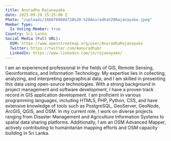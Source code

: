 ```yaml
---
title: Anuradha Rajanayake
date: 2023-09-20 15:25:00 Z
Photo: "/uploads/1660789604728%20-%20Anuradha%20Rajanayake.jpeg"
Member Type:
  Is Voting Member: true
Country: Sri Lanka
Social Media (Full URL):
  OSM: https://www.openstreetmap.org/user/AnuradhaRajanayake
  Twitter: https://twitter.com/Aanuradhabr
  LinkedIn: https://www.linkedin.com/in/rajanayake/
---
```


I am an experienced professional in the fields of GIS, Remote Sensing, Geoinformatics, and Information Technology. My expertise lies in collecting, analyzing, and interpreting geographical data, and I am skilled in presenting this data using open-source technologies. With a strong background in project management and software development, I have a proven track record in GIS application development. I am proficient in various programming languages, including HTML5, PHP, Python, CSS, and have extensive knowledge of tools such as PostgreSQL, GeoServer, GeoNode, ArcGIS, QGIS, and OSM. In my current role, I work on diverse projects ranging from Disaster Management and Agriculture Information Systems to spatial data sharing platforms. Additionally, I am an OSM Advanced Mapper, actively contributing to humanitarian mapping efforts and OSM capacity building in Sri Lanka.